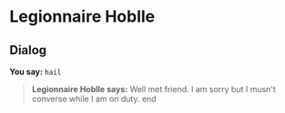 # Legionnaire Hoblle


## Dialog

**You say:** `hail`



>**Legionnaire Hoblle says:** Well met friend. I am sorry but I musn't converse while I am on duty.
end
